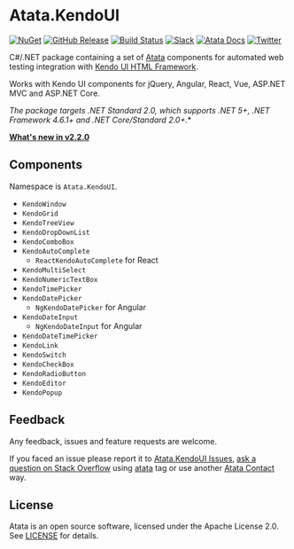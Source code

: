 # Atata.KendoUI

[![NuGet](http://img.shields.io/nuget/v/Atata.KendoUI.svg)](https://www.nuget.org/packages/Atata.KendoUI/)
[![GitHub Release](https://img.shields.io/github/release/atata-framework/atata-kendoui.svg)](https://github.com/atata-framework/atata-kendoui/releases)
[![Build Status](https://dev.azure.com/atata-framework/atata-kendoui/_apis/build/status/atata-kendoui-ci?branchName=main)](https://dev.azure.com/atata-framework/atata-kendoui/_build/latest?definitionId=16&branchName=main)
[![Slack](https://img.shields.io/badge/join-Slack-green.svg?colorB=4EB898)](https://join.slack.com/t/atata-framework/shared_invite/zt-5j3lyln7-WD1ZtMDzXBhPm0yXLDBzbA)
[![Atata Docs](https://img.shields.io/badge/docs-Atata_Framework-orange.svg)](https://atata.io)
[![Twitter](https://img.shields.io/badge/follow-@AtataFramework-blue.svg)](https://twitter.com/AtataFramework)

C#/.NET package containing a set of [Atata](https://github.com/atata-framework/atata) components for automated web testing integration with [Kendo UI HTML Framework](http://www.telerik.com/kendo-ui).

Works with Kendo UI components for jQuery, Angular, React, Vue, ASP.NET MVC and ASP.NET Core.

*The package targets .NET Standard 2.0, which supports .NET 5+, .NET Framework 4.6.1+ and .NET Core/Standard 2.0+.**

**[What's new in v2.2.0](https://atata.io/blog/2022/11/29/atata.kendoui-2.2.0-released/)**

## Components

Namespace is `Atata.KendoUI`.

- `KendoWindow`
- `KendoGrid`
- `KendoTreeView`
- `KendoDropDownList`
- `KendoComboBox`
- `KendoAutoComplete`
  - `ReactKendoAutoComplete` for React
- `KendoMultiSelect`
- `KendoNumericTextBox`
- `KendoTimePicker`
- `KendoDatePicker`
  -  `NgKendoDatePicker` for Angular
- `KendoDateInput`
  - `NgKendoDateInput` for Angular
- `KendoDateTimePicker`
- `KendoLink`
- `KendoSwitch`
- `KendoCheckBox`
- `KendoRadioButton`
- `KendoEditor`
- `KendoPopup`

## Feedback

Any feedback, issues and feature requests are welcome.

If you faced an issue please report it to [Atata.KendoUI Issues](https://github.com/atata-framework/atata-kendoui/issues),
[ask a question on Stack Overflow](https://stackoverflow.com/questions/ask?tags=atata) using [atata](https://stackoverflow.com/questions/tagged/atata) tag
or use another [Atata Contact](https://atata.io/contact/) way.

## License

Atata is an open source software, licensed under the Apache License 2.0.
See [LICENSE](LICENSE) for details.

